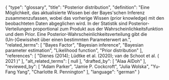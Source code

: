{
    "type": "glossary",
    "title": "Posterior distribution",
    "definition": "Eine Möglichkeit, das aktualisierte Wissen bei der Bayes'schen Inferenz zusammenzufassen, wobei das vorherige Wissen (prior knowledge) mit den beobachteten Daten abgeglichen wird. In der Statistik sind Posterior-Verteilungen proportional zum Produkt aus der Wahrscheinlichkeitsfunktion und dem Prior. Eine Posterior-Wahrscheinlichkeitsverteilung gibt die (Un-)Gewissheit über einen bestimmten Parameterwert an.",
    "related_terms": [
        "Bayes Factor",
        "Bayesian inference",
        "Bayesian parameter estimation",
        "Likelihood function",
        "Prior distribution"
    ],
    "references": [
        "Dienes (2014); Lüdtke et al. (2020); van de Schoot et al. ( 2021 )"
    ],
    "alt_related_terms": [
        null
    ],
    "drafted_by": [
        "Alaa AlDoh"
    ],
    "reviewed_by": [
        "Adam Parker",
        "Jamie P. Cockcroft",
        "Julia Wolska",
        "Yu-Fang Yang",
        "Charlotte R. Pennington"
    ],
    "language": "german"
}
